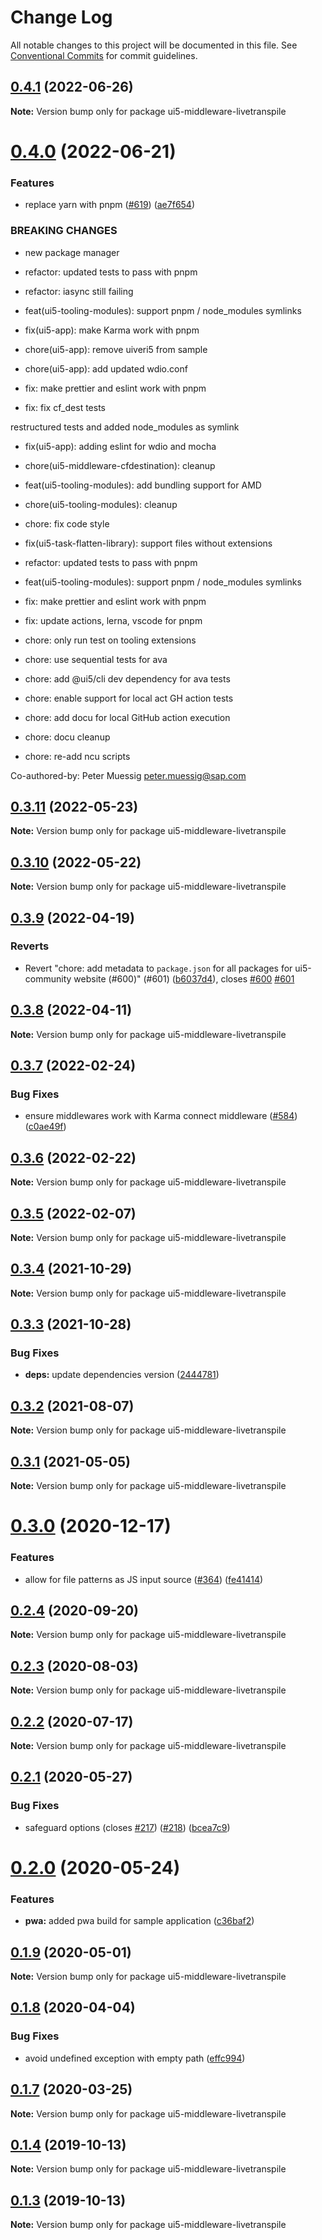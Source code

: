 # Change Log

All notable changes to this project will be documented in this file.
See [Conventional Commits](https://conventionalcommits.org) for commit guidelines.

## [0.4.1](https://github.com/ui5-community/ui5-ecosystem-showcase/compare/ui5-middleware-livetranspile@0.4.0...ui5-middleware-livetranspile@0.4.1) (2022-06-26)

**Note:** Version bump only for package ui5-middleware-livetranspile





# [0.4.0](https://github.com/ui5-community/ui5-ecosystem-showcase/compare/ui5-middleware-livetranspile@0.3.11...ui5-middleware-livetranspile@0.4.0) (2022-06-21)


### Features

* replace yarn with pnpm ([#619](https://github.com/ui5-community/ui5-ecosystem-showcase/issues/619)) ([ae7f654](https://github.com/ui5-community/ui5-ecosystem-showcase/commit/ae7f6544f010d4b97c8a4db28ea89d01389b5fb5))


### BREAKING CHANGES

* new package manager

* refactor: updated tests to pass with pnpm

* refactor: iasync still failing

* feat(ui5-tooling-modules): support pnpm / node_modules symlinks

* fix(ui5-app): make Karma work with pnpm

* chore(ui5-app): remove uiveri5 from sample

* chore(ui5-app): add updated wdio.conf

* fix: make prettier and eslint work with pnpm

* fix: fix cf_dest tests

restructured tests and added node_modules as symlink

* fix(ui5-app): adding eslint for wdio and mocha

* chore(ui5-middleware-cfdestination): cleanup

* feat(ui5-tooling-modules): add bundling support for AMD

* chore(ui5-tooling-modules): cleanup

* chore: fix code style

* fix(ui5-task-flatten-library): support files without extensions

* refactor: updated tests to pass with pnpm

* feat(ui5-tooling-modules): support pnpm / node_modules symlinks

* fix: make prettier and eslint work with pnpm

* fix: update actions, lerna, vscode for pnpm

* chore: only run test on tooling extensions

* chore: use sequential tests for ava

* chore: add @ui5/cli dev dependency for ava tests

* chore: enable support for local act GH action tests

* chore: add docu for local GitHub action execution

* chore: docu cleanup

* chore: re-add ncu scripts

Co-authored-by: Peter Muessig <peter.muessig@sap.com>





## [0.3.11](https://github.com/ui5-community/ui5-ecosystem-showcase/compare/ui5-middleware-livetranspile@0.3.10...ui5-middleware-livetranspile@0.3.11) (2022-05-23)

**Note:** Version bump only for package ui5-middleware-livetranspile





## [0.3.10](https://github.com/ui5-community/ui5-ecosystem-showcase/compare/ui5-middleware-livetranspile@0.3.9...ui5-middleware-livetranspile@0.3.10) (2022-05-22)

**Note:** Version bump only for package ui5-middleware-livetranspile





## [0.3.9](https://github.com/ui5-community/ui5-ecosystem-showcase/compare/ui5-middleware-livetranspile@0.3.8...ui5-middleware-livetranspile@0.3.9) (2022-04-19)


### Reverts

* Revert "chore: add metadata to `package.json` for all packages for ui5-community website (#600)" (#601) ([b6037d4](https://github.com/ui5-community/ui5-ecosystem-showcase/commit/b6037d4d397275ad2d83e7f18415c45a878c76bf)), closes [#600](https://github.com/ui5-community/ui5-ecosystem-showcase/issues/600) [#601](https://github.com/ui5-community/ui5-ecosystem-showcase/issues/601)





## [0.3.8](https://github.com/ui5-community/ui5-ecosystem-showcase/compare/ui5-middleware-livetranspile@0.3.7...ui5-middleware-livetranspile@0.3.8) (2022-04-11)

**Note:** Version bump only for package ui5-middleware-livetranspile





## [0.3.7](https://github.com/ui5-community/ui5-ecosystem-showcase/compare/ui5-middleware-livetranspile@0.3.6...ui5-middleware-livetranspile@0.3.7) (2022-02-24)


### Bug Fixes

* ensure middlewares work with Karma connect middleware ([#584](https://github.com/ui5-community/ui5-ecosystem-showcase/issues/584)) ([c0ae49f](https://github.com/ui5-community/ui5-ecosystem-showcase/commit/c0ae49fbcf49c6f667c86bfca291beefe6b74f27))





## [0.3.6](https://github.com/ui5-community/ui5-ecosystem-showcase/compare/ui5-middleware-livetranspile@0.3.5...ui5-middleware-livetranspile@0.3.6) (2022-02-22)

**Note:** Version bump only for package ui5-middleware-livetranspile





## [0.3.5](https://github.com/ui5-community/ui5-ecosystem-showcase/compare/ui5-middleware-livetranspile@0.3.4...ui5-middleware-livetranspile@0.3.5) (2022-02-07)

**Note:** Version bump only for package ui5-middleware-livetranspile





## [0.3.4](https://github.com/ui5-community/ui5-ecosystem-showcase/compare/ui5-middleware-livetranspile@0.3.3...ui5-middleware-livetranspile@0.3.4) (2021-10-29)

**Note:** Version bump only for package ui5-middleware-livetranspile





## [0.3.3](https://github.com/ui5-community/ui5-ecosystem-showcase/compare/ui5-middleware-livetranspile@0.3.2...ui5-middleware-livetranspile@0.3.3) (2021-10-28)


### Bug Fixes

* **deps:** update dependencies version ([2444781](https://github.com/ui5-community/ui5-ecosystem-showcase/commit/2444781b4b2b7215b8e891dfe65c42167a668f66))





## [0.3.2](https://github.com/ui5-community/ui5-ecosystem-showcase/compare/ui5-middleware-livetranspile@0.3.1...ui5-middleware-livetranspile@0.3.2) (2021-08-07)

**Note:** Version bump only for package ui5-middleware-livetranspile





## [0.3.1](https://github.com/ui5-community/ui5-ecosystem-showcase/compare/ui5-middleware-livetranspile@0.3.0...ui5-middleware-livetranspile@0.3.1) (2021-05-05)

**Note:** Version bump only for package ui5-middleware-livetranspile





# [0.3.0](https://github.com/petermuessig/ui5-ecosystem-showcase/compare/ui5-middleware-livetranspile@0.2.4...ui5-middleware-livetranspile@0.3.0) (2020-12-17)


### Features

* allow for file patterns as JS input source ([#364](https://github.com/petermuessig/ui5-ecosystem-showcase/issues/364)) ([fe41414](https://github.com/petermuessig/ui5-ecosystem-showcase/commit/fe41414a2375d0954d48c870c6b65686b6b32029))





## [0.2.4](https://github.com/petermuessig/ui5-ecosystem-showcase/compare/ui5-middleware-livetranspile@0.2.3...ui5-middleware-livetranspile@0.2.4) (2020-09-20)

**Note:** Version bump only for package ui5-middleware-livetranspile





## [0.2.3](https://github.com/petermuessig/ui5-ecosystem-showcase/compare/ui5-middleware-livetranspile@0.2.2...ui5-middleware-livetranspile@0.2.3) (2020-08-03)

**Note:** Version bump only for package ui5-middleware-livetranspile





## [0.2.2](https://github.com/petermuessig/ui5-ecosystem-showcase/compare/ui5-middleware-livetranspile@0.2.1...ui5-middleware-livetranspile@0.2.2) (2020-07-17)

**Note:** Version bump only for package ui5-middleware-livetranspile





## [0.2.1](https://github.com/petermuessig/ui5-ecosystem-showcase/compare/ui5-middleware-livetranspile@0.2.0...ui5-middleware-livetranspile@0.2.1) (2020-05-27)


### Bug Fixes

* safeguard options (closes [#217](https://github.com/petermuessig/ui5-ecosystem-showcase/issues/217)) ([#218](https://github.com/petermuessig/ui5-ecosystem-showcase/issues/218)) ([bcea7c9](https://github.com/petermuessig/ui5-ecosystem-showcase/commit/bcea7c933a65764aa374397fdb1366cec3ed208f))





# [0.2.0](https://github.com/petermuessig/ui5-ecosystem-showcase/compare/ui5-middleware-livetranspile@0.1.9...ui5-middleware-livetranspile@0.2.0) (2020-05-24)


### Features

* **pwa:** added pwa build for sample application ([c36baf2](https://github.com/petermuessig/ui5-ecosystem-showcase/commit/c36baf24ed93e4e3634374c7ddcd426b8818876f))





## [0.1.9](https://github.com/petermuessig/ui5-ecosystem-showcase/compare/ui5-middleware-livetranspile@0.1.8...ui5-middleware-livetranspile@0.1.9) (2020-05-01)

**Note:** Version bump only for package ui5-middleware-livetranspile





## [0.1.8](https://github.com/petermuessig/ui5-ecosystem-showcase/compare/ui5-middleware-livetranspile@0.1.7...ui5-middleware-livetranspile@0.1.8) (2020-04-04)


### Bug Fixes

* avoid undefined exception with empty path ([effc994](https://github.com/petermuessig/ui5-ecosystem-showcase/commit/effc994013c0f5eae69c0797c70e7609a070399e))





## [0.1.7](https://github.com/petermuessig/ui5-ecosystem-showcase/compare/ui5-middleware-livetranspile@0.1.6...ui5-middleware-livetranspile@0.1.7) (2020-03-25)

**Note:** Version bump only for package ui5-middleware-livetranspile





## [0.1.4](https://github.com/petermuessig/ui5-ecosystem-showcase/compare/ui5-middleware-livetranspile@0.1.3...ui5-middleware-livetranspile@0.1.4) (2019-10-13)

**Note:** Version bump only for package ui5-middleware-livetranspile





## [0.1.3](https://github.com/petermuessig/ui5-ecosystem-showcase/compare/ui5-middleware-livetranspile@0.1.2...ui5-middleware-livetranspile@0.1.3) (2019-10-13)

**Note:** Version bump only for package ui5-middleware-livetranspile
